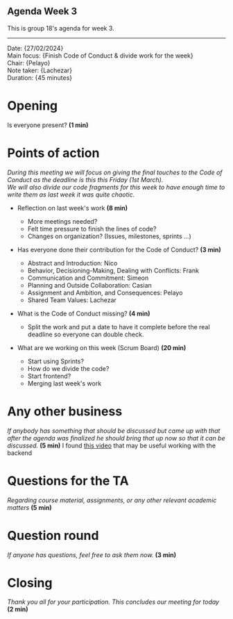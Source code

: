 ## Agenda Week 3

This is group 18's agenda for week 3.

---

Date:           {27/02/2024}\
Main focus:     {Finish Code of Conduct & divide work for the week}\
Chair:          {Pelayo}\
Note taker:     {Lachezar}\
Duration:       {45 minutes}


# Opening
Is everyone present? **(1 min)**

# Points of action
*During this meeting we will focus on giving the final touches to the Code of Conduct as the deadline is this this Friday (1st March).*\
*We will also divide our code fragments for this week to have enough time to write them as last week it was quite chaotic.*

- Reflection on last week's work **(8 min)**
    - More meetings needed?
    - Felt time pressure to finish the lines of code?
    - Changes on organization? (Issues, milestones, sprints ...)
- Has everyone done their contribution for the Code of Conduct? **(3 min)**
	- Abstract and Introduction: Nico
	- Behavior, Decisioning-Making, Dealing with Conflicts: Frank
	- Communication and Commitment: Simeon
	- Planning and Outside Collaboration: Casian
	- Assignment and Ambition, and Consequences: Pelayo
	- Shared Team Values: Lachezar
- What is the Code of Conduct missing? **(4 min)**
    - Split the work and put a date to have it complete before the real deadline so everyone can double check.

- What are we working on this week (Scrum Board) **(20 min)**
    - Start using Sprints?
    - How do we divide the code?
    - Start frontend?
    - Merging last week's work


# Any other business
*If anybody has something that should be discussed but came up with that after the agenda was finalized he should bring that up now so that it can be discussed.* **(5 min)**
I found [this video](https://www.youtube.com/watch?v=9SGDpanrc8U) that may be useful working with the backend

# Questions for the TA
*Regarding course material, assignments, or any other relevant academic matters* **(5 min)**

# Question round
*If anyone has questions, feel free to ask them now.* **(3 min)**

# Closing
*Thank you all for your participation. This concludes our meeting for today* **(2 min)**
